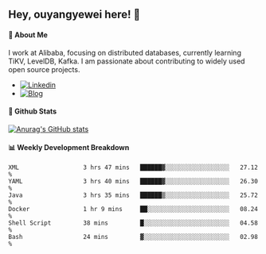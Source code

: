 ## Hey, ouyangyewei here! :wave:

#### :rocket: About Me
I work at Alibaba, focusing on distributed databases, currently learning TiKV, LevelDB, Kafka. I am passionate about contributing to widely used open source projects.

- [![Linkedin](https://img.shields.io/badge/LinkedIn-ouyangyewei-blue)](https://www.linkedin.com/in/ouyangyewei/)
- [![Blog](https://img.shields.io/badge/Blog-yeweiouyang-orange)](https://blog.csdn.net/yeweiouyang)

#### :star2: Github Stats
[![Anurag's GitHub stats](https://github-readme-stats.vercel.app/api?username=ouyangyewei&show_icons=true&cache_seconds=3600&theme=tokyonight)](https://github.com/anuraghazra/github-readme-stats)

#### :bar_chart: Weekly Development Breakdown
<!--START_SECTION:waka-->

```text
XML                  3 hrs 47 mins   ██████▓░░░░░░░░░░░░░░░░░░   27.12 %
YAML                 3 hrs 40 mins   ██████▓░░░░░░░░░░░░░░░░░░   26.30 %
Java                 3 hrs 35 mins   ██████▒░░░░░░░░░░░░░░░░░░   25.72 %
Docker               1 hr 9 mins     ██░░░░░░░░░░░░░░░░░░░░░░░   08.24 %
Shell Script         38 mins         █░░░░░░░░░░░░░░░░░░░░░░░░   04.58 %
Bash                 24 mins         ▓░░░░░░░░░░░░░░░░░░░░░░░░   02.98 %
```

<!--END_SECTION:waka-->
